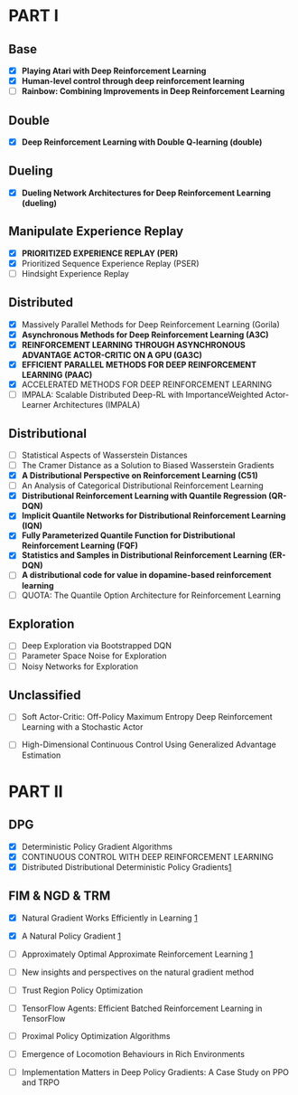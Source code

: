 # PART I

## Base

- [X] **Playing Atari with Deep Reinforcement Learning**
- [X] **Human-level control through deep reinforcement learning**
- [ ] **Rainbow: Combining Improvements in Deep Reinforcement Learning**

## Double

- [X] **Deep Reinforcement Learning with Double Q-learning (double)**

## Dueling

- [X] **Dueling Network Architectures for Deep Reinforcement Learning (dueling)**

## Manipulate Experience Replay

- [X] **PRIORITIZED EXPERIENCE REPLAY (PER)**
- [X] Prioritized Sequence Experience Replay (PSER)
- [ ] Hindsight Experience Replay

## Distributed

- [X] Massively Parallel Methods for Deep Reinforcement Learning (Gorila)
- [X] **Asynchronous Methods for Deep Reinforcement Learning (A3C)**
- [X] **REINFORCEMENT LEARNING THROUGH ASYNCHRONOUS ADVANTAGE ACTOR-CRITIC ON A GPU (GA3C)**
- [X] **EFFICIENT PARALLEL METHODS FOR DEEP REINFORCEMENT LEARNING (PAAC)**
- [X] ACCELERATED METHODS FOR DEEP REINFORCEMENT LEARNING
- [ ] IMPALA: Scalable Distributed Deep-RL with ImportanceWeighted Actor-Learner Architectures (IMPALA)

## Distributional

- [ ] Statistical Aspects of Wasserstein Distances
- [ ] The Cramer Distance as a Solution to Biased Wasserstein Gradients
- [X] **A Distributional Perspective on Reinforcement Learning (C51)**
- [ ] An Analysis of Categorical Distributional Reinforcement Learning
- [X] **Distributional Reinforcement Learning with Quantile Regression (QR-DQN)**
- [X] **Implicit Quantile Networks for Distributional Reinforcement Learning (IQN)**
- [X] **Fully Parameterized Quantile Function for Distributional Reinforcement Learning (FQF)**
- [X] **Statistics and Samples in Distributional Reinforcement Learning (ER-DQN)**
- [ ] **A distributional code for value in dopamine-based reinforcement learning**
- [ ] QUOTA: The Quantile Option Architecture for Reinforcement Learning

## Exploration

- [ ] Deep Exploration via Bootstrapped DQN
- [ ] Parameter Space Noise for Exploration
- [ ] Noisy Networks for Exploration

## Unclassified

- [ ] Soft Actor-Critic: Off-Policy Maximum Entropy Deep Reinforcement Learning with a Stochastic Actor
- [ ] High-Dimensional Continuous Control Using Generalized Advantage Estimation



# PART II

## DPG

- [X] Deterministic Policy Gradient Algorithms
- [X] CONTINUOUS CONTROL WITH DEEP REINFORCEMENT LEARNING
- [X] Distributed Distributional Deterministic Policy Gradients[1](https://arxiv.org/abs/1804.08617)

## FIM & NGD & TRM

- [X] Natural Gradient Works Efficiently in Learning [1](http://citeseerx.ist.psu.edu/viewdoc/download?doi=10.1.1.452.7280&rep=rep1&type=pdf)
- [X] A Natural Policy Gradient [1](https://papers.nips.cc/paper/2001/file/4b86abe48d358ecf194c56c69108433e-Paper.pdf)
- [ ] Approximately Optimal Approximate Reinforcement Learning [1](https://people.eecs.berkeley.edu/~pabbeel/cs287-fa09/readings/KakadeLangford-icml2002.pdf)
- [ ] New insights and perspectives on the natural gradient method
- [ ] Trust Region Policy Optimization
- [ ] TensorFlow Agents: Efficient Batched Reinforcement Learning in TensorFlow
- [ ] Proximal Policy Optimization Algorithms
- [ ] Emergence of Locomotion Behaviours in Rich Environments
- [ ] Implementation Matters in Deep Policy Gradients: A Case Study on PPO and TRPO


